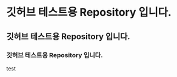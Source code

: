 <h1>깃허브 테스트용 Repository 입니다.</h1>
<h2>깃허브 테스트용 Repository 입니다.</h2>
<h3>깃허브 테스트용 Repository 입니다.</h3>
test
